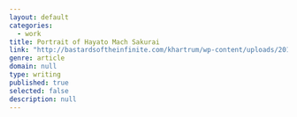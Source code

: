 ```yaml
---
layout: default
categories: 
  - work
title: Portrait of Hayato Mach Sakurai
link: "http://bastardsoftheinfinite.com/khartrum/wp-content/uploads/2011/09/Sick_and_Tired_of_The_Rain_A_Day_with_Mach_S.pdf"
genre: article
domain: null
type: writing
published: true
selected: false
description: null
---
```



